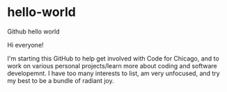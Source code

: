 # hello-world
Github hello world

Hi everyone! 

I'm starting this GitHub to help get involved with Code for Chicago, and to work on various personal projects/learn more about coding and software developemnt. I have too many interests to list, am very unfocused, and try my best to be a bundle of radiant joy. 
